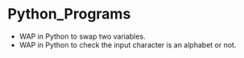 # Python_Programs

- WAP in Python to swap two variables.
- WAP in Python to check the input character is an alphabet or not.
